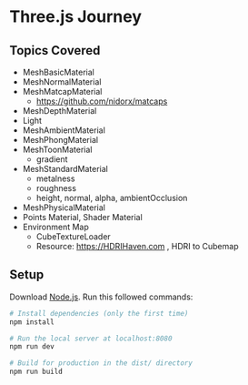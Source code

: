 # Three.js Journey

## Topics Covered

- MeshBasicMaterial
- MeshNormalMaterial
- MeshMatcapMaterial
  - https://github.com/nidorx/matcaps
- MeshDepthMaterial
- Light
- MeshAmbientMaterial
- MeshPhongMaterial
- MeshToonMaterial
  - gradient
- MeshStandardMaterial
  - metalness
  - roughness
  - height, normal, alpha, ambientOcclusion
- MeshPhysicalMaterial
- Points Material, Shader Material
- Environment Map
  - CubeTextureLoader
  - Resource: https://HDRIHaven.com , HDRI to Cubemap

## Setup

Download [Node.js](https://nodejs.org/en/download/).
Run this followed commands:

```bash
# Install dependencies (only the first time)
npm install

# Run the local server at localhost:8080
npm run dev

# Build for production in the dist/ directory
npm run build
```

